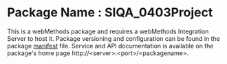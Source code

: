 # Package Name : SIQA_0403Project
This is a webMethods package and requires a webMethods Integration Server to host it. Package versioning and configuration can be found in the package [manifest](./SIQA_0403Project/manifest.v3) file. Service and API documentation is available on the package's home page http://&lt;server&gt;:&lt;port&gt;/&lt;packagename>.